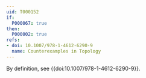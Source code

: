 ```yaml
---
uid: T000152
if:
  P000067: true
then:
  P000002: true
refs:
- doi: 10.1007/978-1-4612-6290-9
  name: Counterexamples in Topology
---
```


By definition, see {{doi:10.1007/978-1-4612-6290-9}}.
